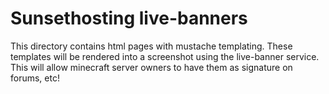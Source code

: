 Sunsethosting live-banners
=======

This directory contains html pages with mustache templating.
These templates will be rendered into a screenshot using the live-banner service.
This will allow minecraft server owners to have them as signature on forums, etc!

